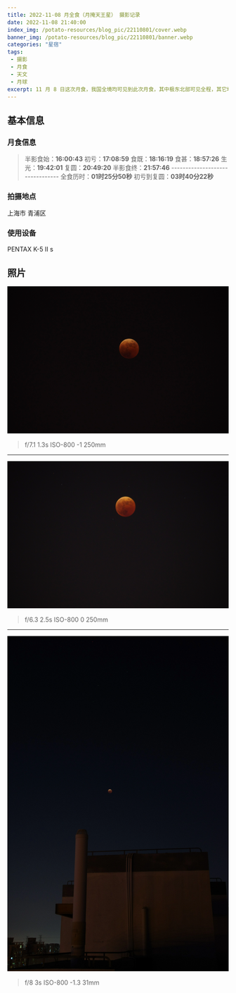 ```yaml
---
title: 2022-11-08 月全食（月掩天王星） 摄影记录
date: 2022-11-08 21:40:00
index_img: /potato-resources/blog_pic/22110801/cover.webp
banner_img: /potato-resources/blog_pic/22110801/banner.webp
categories: "星宿"
tags:
 - 摄影
 - 月食
 - 天文
 - 月球
excerpt: 11 月 8 日这次月食，我国全境均可见到此次月食，其中极东北部可见全程，其它地区可见到不同程度的带食月出。
---
```

## 基本信息
### 月食信息
>半影食始：**16:00:43**
初亏：**17:08:59**
食既：**18:16:19**
食甚：**18:57:26**
生光：**19:42:01**
复圆：**20:49:20**
半影食终：**21:57:46**
\--\--\--\--\--\--\--\--\--\--\--\--\--\--\--\--
全食历时：**01时25分50秒**
初亏到复圆：**03时40分22秒**

### 拍摄地点
上海市 青浦区

### 使用设备
PENTAX K-5 II s

## 照片
  
![](../potato-resources/blog_pic/22110801/IMGP0786.webp)
> f/7.1 1.3s ISO-800 -1 250mm
---

![](../potato-resources/blog_pic/22110801/IMGP0808.webp)
> f/6.3 2.5s ISO-800 0 250mm  
---

![](../potato-resources/blog_pic/22110801/IMGP0790.webp)
> f/8 3s ISO-800 -1.3 31mm  
